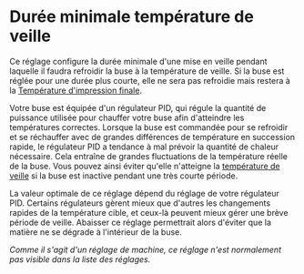 Durée minimale température de veille
====
Ce réglage configure la durée minimale d'une mise en veille pendant laquelle il faudra refroidir la buse à la température de veille. Si la buse est réglée pour une durée plus courte, elle ne sera pas refroidie mais restera à la [Température d'impression finale](../material/material_final_print_temperature.md).

Votre buse est équipée d'un régulateur PID, qui régule la quantité de puissance utilisée pour chauffer votre buse afin d'atteindre les températures correctes. Lorsque la buse est commandée pour se refroidir et se réchauffer avec de grandes différences de température en succession rapide, le régulateur PID a tendance à mal prévoir la quantité de chaleur nécessaire. Cela entraîne de grandes fluctuations de la température réelle de la buse. Vous pouvez ainsi éviter qu'elle n'atteigne la [température de veille](../material/material_standby_temperature.md) si la buse est inactive pendant une très courte période.

La valeur optimale de ce réglage dépend du réglage de votre régulateur PID. Certains régulateurs gèrent mieux que d'autres les changements rapides de la température cible, et ceux-là peuvent mieux gérer une brève période de veille. Abaisser ce réglage permettrait alors d'éviter que la matière ne se dégrade à l'intérieur de la buse.

*Comme il s'agit d'un réglage de machine, ce réglage n'est normalement pas visible dans la liste des réglages.*
